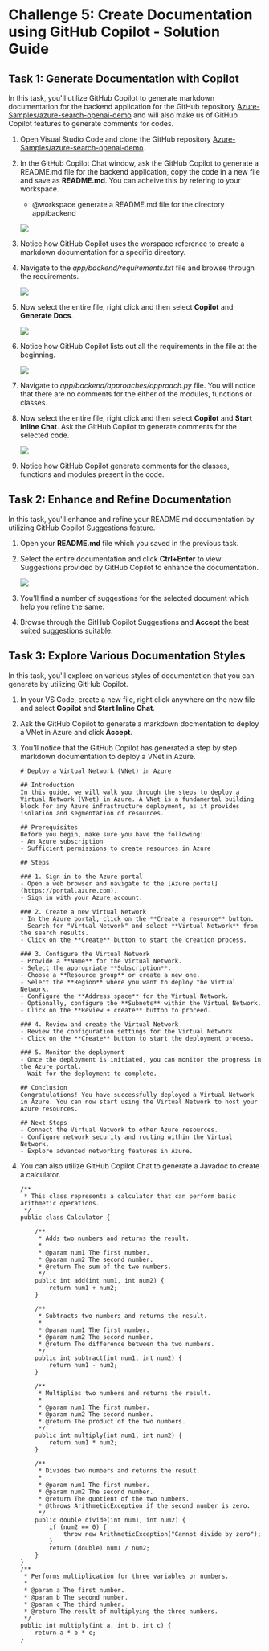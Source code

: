 # Challenge 5: Create Documentation using GitHub Copilot - Solution Guide

## Task 1: Generate Documentation with Copilot

In this task, you'll utilize GitHub Copilot to generate markdown documentation for the backend application for the GitHub repository [Azure-Samples/azure-search-openai-demo](https://github.com/Azure-Samples/azure-search-openai-demo) and will also make us of GitHub Copilot features to generate comments for codes.

1. Open Visual Studio Code and clone the GitHub repository [Azure-Samples/azure-search-openai-demo](https://github.com/Azure-Samples/azure-search-openai-demo).

1. In the GitHub Copilot Chat window, ask the GitHub Copilot to generate a README.md file for the backend application, copy the code in a new file and save as **README.md**. You can acheive this by refering to your workspace.

   - @workspace generate a README.md file for the directory app/backend

   ![](/media/backend-app-readme.png)

1. Notice how GitHub Copilot uses the worspace reference to create a markdown documentation for a specific directory.

1. Navigate to the *app/backend/requirements.txt* file and browse through the requirements. 

   ![](/media/backend-requirements.png)

1. Now select the entire file, right click and then select **Copilot** and **Generate Docs**.

   ![](/media/backend-requirements-generate-docs.png)

1. Notice how GitHub Copilot lists out all the requirements in the file at the beginning.

   ![](/media/backend-requirements-list.png)

1. Navigate to *app/backend/approaches/approach.py* file. You will notice that there are no comments for the either of the modules, functions or classes.

1. Now select the entire file, right click and then select **Copilot** and **Start Inline Chat**. Ask the GitHub Copilot to generate comments for the selected code.

   ![](/media/backend-approach-chat.png)

1. Notice how GitHub Copilot generate comments for the classes, functions and modules present in the code.

## Task 2: Enhance and Refine Documentation

In this task, you'll enhance and refine your README.md documentation by utilizing GitHub Copilot Suggestions feature.

1. Open your **README.md** file which you saved in the previous task.

1. Select the entire documentation and click **Ctrl+Enter** to view Suggestions provided by GitHub Copilot to enhance the documentation.

   ![](/media/backend-readme-suggestions.png)

1. You'll find a number of suggestions for the selected document which help you refine the same.

1. Browse through the GitHub Copilot Suggestions and **Accept** the best suited suggestions suitable.

## Task 3: Explore Various Documentation Styles

In this task, you'll explore on various styles of documentation that you can generate by utilizing GitHub Copilot.

1. In your VS Code, create a new file, right click anywhere on the new file and select **Copilot** and **Start Inline Chat**.

1. Ask the GitHub Copilot to generate a markdown docmentation to deploy a VNet in Azure and click **Accept**.

1. You'll notice that the GitHub Copilot has generated a step by step markdown documentation to deploy a VNet in Azure.

   ```
   # Deploy a Virtual Network (VNet) in Azure

   ## Introduction
   In this guide, we will walk you through the steps to deploy a Virtual Network (VNet) in Azure. A VNet is a fundamental building block for any Azure infrastructure deployment, as it provides isolation and segmentation of resources.

   ## Prerequisites
   Before you begin, make sure you have the following:
   - An Azure subscription
   - Sufficient permissions to create resources in Azure
   
   ## Steps

   ### 1. Sign in to the Azure portal
   - Open a web browser and navigate to the [Azure portal](https://portal.azure.com).
   - Sign in with your Azure account.

   ### 2. Create a new Virtual Network
   - In the Azure portal, click on the **Create a resource** button.
   - Search for "Virtual Network" and select **Virtual Network** from the search results.
   - Click on the **Create** button to start the creation process.

   ### 3. Configure the Virtual Network
   - Provide a **Name** for the Virtual Network.
   - Select the appropriate **Subscription**.
   - Choose a **Resource group** or create a new one.
   - Select the **Region** where you want to deploy the Virtual Network.
   - Configure the **Address space** for the Virtual Network.
   - Optionally, configure the **Subnets** within the Virtual Network.
   - Click on the **Review + create** button to proceed.

   ### 4. Review and create the Virtual Network
   - Review the configuration settings for the Virtual Network.
   - Click on the **Create** button to start the deployment process.
   
   ### 5. Monitor the deployment
   - Once the deployment is initiated, you can monitor the progress in the Azure portal.
   - Wait for the deployment to complete.

   ## Conclusion
   Congratulations! You have successfully deployed a Virtual Network in Azure. You can now start using the Virtual Network to host your    Azure resources.

   ## Next Steps
   - Connect the Virtual Network to other Azure resources.
   - Configure network security and routing within the Virtual Network.
   - Explore advanced networking features in Azure.
   ```

1. You can also utilize GitHub Copilot Chat to generate a Javadoc to create a calculator.

   ```
   /**
    * This class represents a calculator that can perform basic arithmetic operations.
    */
   public class Calculator {
    
       /**
        * Adds two numbers and returns the result.
        *
        * @param num1 The first number.
        * @param num2 The second number.
        * @return The sum of the two numbers.
        */
       public int add(int num1, int num2) {
           return num1 + num2;
       }
    
       /**
        * Subtracts two numbers and returns the result.
        *
        * @param num1 The first number.
        * @param num2 The second number.
        * @return The difference between the two numbers.
        */
       public int subtract(int num1, int num2) {
           return num1 - num2;
       }
    
       /**
        * Multiplies two numbers and returns the result.
        *
        * @param num1 The first number.
        * @param num2 The second number.
        * @return The product of the two numbers.
        */
       public int multiply(int num1, int num2) {
           return num1 * num2;
       }
    
       /**
        * Divides two numbers and returns the result.
        *
        * @param num1 The first number.
        * @param num2 The second number.
        * @return The quotient of the two numbers.
        * @throws ArithmeticException if the second number is zero.
        */
       public double divide(int num1, int num2) {
           if (num2 == 0) {
               throw new ArithmeticException("Cannot divide by zero");
           }
           return (double) num1 / num2;
       }
   }
   /**
    * Performs multiplication for three variables or numbers.
    *
    * @param a The first number.
    * @param b The second number.
    * @param c The third number.
    * @return The result of multiplying the three numbers.
    */
   public int multiply(int a, int b, int c) {
       return a * b * c;
   }
   ```


















